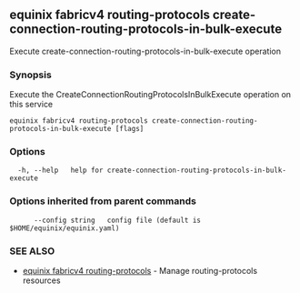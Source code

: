 ## equinix fabricv4 routing-protocols create-connection-routing-protocols-in-bulk-execute

Execute create-connection-routing-protocols-in-bulk-execute operation

### Synopsis

Execute the CreateConnectionRoutingProtocolsInBulkExecute operation on this service

```
equinix fabricv4 routing-protocols create-connection-routing-protocols-in-bulk-execute [flags]
```

### Options

```
  -h, --help   help for create-connection-routing-protocols-in-bulk-execute
```

### Options inherited from parent commands

```
      --config string   config file (default is $HOME/equinix/equinix.yaml)
```

### SEE ALSO

* [equinix fabricv4 routing-protocols](equinix_fabricv4_routing-protocols.md)	 - Manage routing-protocols resources

